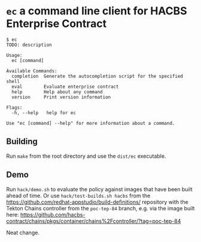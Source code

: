 # `ec` a command line client for HACBS Enterprise Contract

```
$ ec
TODO: description

Usage:
  ec [command]

Available Commands:
  completion  Generate the autocompletion script for the specified shell
  eval        Evaluate enterprise contract
  help        Help about any command
  version     Print version information

Flags:
  -h, --help   help for ec

Use "ec [command] --help" for more information about a command.
```

## Building

Run `make` from the root directory and use the `dist/ec` executable.

## Demo

Run `hack/demo.sh` to evaluate the policy against images that have been
built ahead of time. Or use `hack/test-builds.sh hacbs` from the
https://github.com/redhat-appstudio/build-definitions/ repository with
the Tekton Chains controller from the `poc-tep-84` branch, e.g. via the
image built here: https://github.com/hacbs-contract/chains/pkgs/container/chains%2Fcontroller/?tag=poc-tep-84

Neat change.
